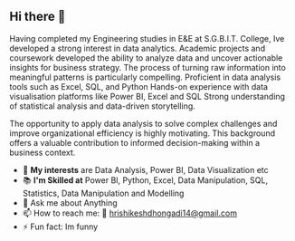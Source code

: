 ## Hi there 👋
Having completed my Engineering studies in E&E at S.G.B.I.T. College, Ive developed a strong interest in data analytics. Academic projects and coursework developed the ability to analyze data and uncover actionable insights for business strategy. The process of turning raw information into meaningful patterns is particularly compelling.
Proficient in data analysis tools such as Excel, SQL, and Python Hands-on experience with data visualisation platforms like Power BI, Excel and SQL Strong understanding of statistical analysis and data-driven storytelling.

The opportunity to apply data analysis to solve complex challenges and improve organizational efficiency is highly motivating. This background offers a valuable contribution to informed decision-making within a business context.
- 🦾 **My interests** are Data Analysis, Power BI, Data Visualization etc
- 📚 **I'm Skilled at** Power BI, Python, Excel, Data Manipulation, SQL, Statistics, Data Manipulation and Modelling 
- 💬 Ask me about Anything
- 📫 How to reach me: 📩 hrishikeshdhongadi14@gmail.com
- ⚡ Fun fact: Im funny 


